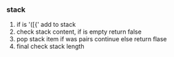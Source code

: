 ### stack

1. if is '([{' add to stack
2. check stack content, if is empty return false
3. pop stack item if was pairs continue else return flase
4. final check stack length
